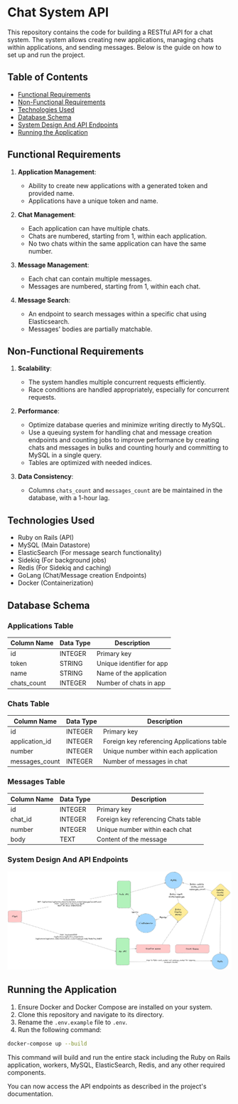 # Chat System API

This repository contains the code for building a RESTful API for a chat system. The system allows creating new applications, managing chats within applications, and sending messages. Below is the guide on how to set up and run the project.

## Table of Contents

- [Functional Requirements](#functional-requirements)
- [Non-Functional Requirements](#non-functional-requirements)
- [Technologies Used](#technologies-used)
- [Database Schema](#database-schema)
- [System Design And API Endpoints](#system-design-and-api-endpoints)
- [Running the Application](#running-the-application)

## Functional Requirements

1. **Application Management**:

   - Ability to create new applications with a generated token and provided name.
   - Applications have a unique token and name.

2. **Chat Management**:

   - Each application can have multiple chats.
   - Chats are numbered, starting from 1, within each application.
   - No two chats within the same application can have the same number.

3. **Message Management**:

   - Each chat can contain multiple messages.
   - Messages are numbered, starting from 1, within each chat.

4. **Message Search**:
   - An endpoint to search messages within a specific chat using Elasticsearch.
   - Messages' bodies are partially matchable.

## Non-Functional Requirements

1. **Scalability**:

   - The system handles multiple concurrent requests efficiently.
   - Race conditions are handled appropriately, especially for concurrent requests.

2. **Performance**:

   - Optimize database queries and minimize writing directly to MySQL.
   - Use a queuing system for handling chat and message creation endpoints and counting jobs to improve performance by creating chats and messages in bulks and counting hourly and committing to MySQL in a single query.
   - Tables are optimized with needed indices.

3. **Data Consistency**:
   - Columns `chats_count` and `messages_count` are be maintained in the database, with a 1-hour lag.

## Technologies Used

- Ruby on Rails (API)
- MySQL (Main Datastore)
- ElasticSearch (For message search functionality)
- Sidekiq (For background jobs)
- Redis (For Sidekiq and caching)
- GoLang (Chat/Message creation Endpoints)
- Docker (Containerization)

## Database Schema

### Applications Table

| Column Name | Data Type | Description               |
| ----------- | --------- | ------------------------- |
| id          | INTEGER   | Primary key               |
| token       | STRING    | Unique identifier for app |
| name        | STRING    | Name of the application   |
| chats_count | INTEGER   | Number of chats in app    |

### Chats Table

| Column Name    | Data Type | Description                                |
| -------------- | --------- | ------------------------------------------ |
| id             | INTEGER   | Primary key                                |
| application_id | INTEGER   | Foreign key referencing Applications table |
| number         | INTEGER   | Unique number within each application      |
| messages_count | INTEGER   | Number of messages in chat                 |

### Messages Table

| Column Name | Data Type | Description                         |
| ----------- | --------- | ----------------------------------- |
| id          | INTEGER   | Primary key                         |
| chat_id     | INTEGER   | Foreign key referencing Chats table |
| number      | INTEGER   | Unique number within each chat      |
| body        | TEXT      | Content of the message              |

### System Design And API Endpoints

![Project Structure](docs/Project_structure.png)

## Running the Application

1. Ensure Docker and Docker Compose are installed on your system.
2. Clone this repository and navigate to its directory.
3. Rename the `.env.example` file to `.env`.
4. Run the following command:

```bash
docker-compose up --build
```

This command will build and run the entire stack including the Ruby on Rails application, workers, MySQL, ElasticSearch, Redis, and any other required components.

You can now access the API endpoints as described in the project's documentation.
